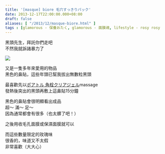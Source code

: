 ```yaml
---
title: '[masque] biore 毛穴すっきりパック'
date: 2013-12-17T22:00:00.000+08:00
draft: false
aliases: [ "/2013/12/masque-biore.html" ]
tags : [glamorous - 保養おたく, glamorous - 面膜魂, lifestyle - rosy rosy]
---
```


黑頭先生，拜託你們走吧  
不然我就訴諸暴力了  

![](/images/biorerosenose.jpg)

又是一隻多年來愛用的物品  
黑色的鼻貼，這些年頭已幫我拔出無數粒黑頭  
  
最喜歡先以[ポアトル 角栓クリアジェル](https://hidie.net/poretol/)massage  
發熱後突出的黑頭再敷上這鼻貼15分鐘  
  
黑色的鼻貼會很明顯看出成品  
超～ 滿～ 足～  
因為通常都會有很多（也太髒了吧！）  
  
之後用收毛孔面膜或保濕面膜就可以  
  
  
  
而這些數量限定的玫瑰味  
很香的，味道又不太假  
非常喜歡（大大心）
